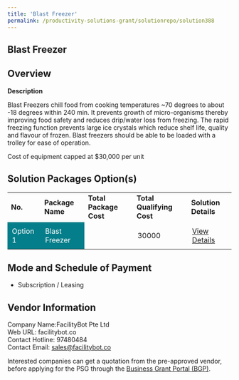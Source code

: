 ```yaml
---
title: 'Blast Freezer'
permalink: /productivity-solutions-grant/solutionrepo/solution388
---
```


## Blast Freezer

## Overview

**Description**

Blast Freezers chill food from cooking temperatures ~70 degrees to about -18 degrees within 240 min. It prevents growth of micro-organisms thereby improving food safety and reduces drip/water loss from freezing. The rapid freezing function prevents large ice crystals which reduce shelf life, quality and flavour of frozen. Blast freezers should be able to be loaded with a trolley for ease of operation. 

Cost of equipment capped at $30,000 per unit

## Solution Packages Option(s)

<table>
<tr>
<td><b>No.</b></td>
<td><b>Package Name</b></td>
<td><b>Total Package Cost</b></td>
<td><b>Total Qualifying Cost</b></td>
<td><b>Solution Details</b></td>
</tr>
<tr>
<td style='padding: 10px; background-color: #037E8A; color: #FFFFFF;'>Option 1</td>
<td style='padding: 10px; background-color: #037E8A; color: #FFFFFF;'>Blast Freezer</td>
<td style='padding: 10px;'></td>
<td style='padding: 10px;'>30000</td>
<td style='padding: 10px;'><a href='' target='_blank'>View Details</a></td>
</tr>
</table>

## Mode and Schedule of Payment

 - Subscription / Leasing

## Vendor Information

 Company Name:FacilityBot Pte Ltd <br>Web URL: facilitybot.co <br>Contact Hotline: 97480484 <br>Contact Email: sales@facilitybot.co <br>

Interested companies can get a quotation from the pre-approved vendor, before applying for the PSG through the <a href='https://www.businessgrants.gov.sg/' target='_blank' rel='noopener'>Business Grant Portal (BGP)</a>.

<script src="/jquery/resize-tables.js"></script>
